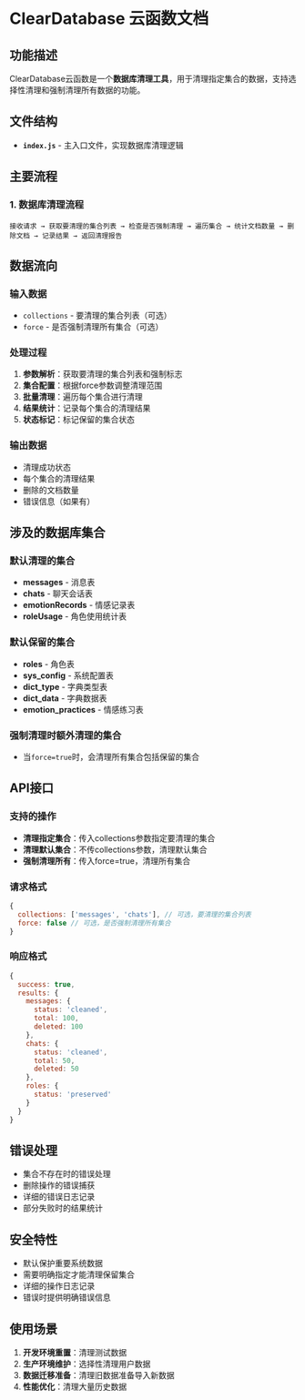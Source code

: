 # ClearDatabase 云函数文档

## 功能描述

ClearDatabase云函数是一个**数据库清理工具**，用于清理指定集合的数据，支持选择性清理和强制清理所有数据的功能。

## 文件结构

- **`index.js`** - 主入口文件，实现数据库清理逻辑

## 主要流程

### 1. 数据库清理流程
```
接收请求 → 获取要清理的集合列表 → 检查是否强制清理 → 遍历集合 → 统计文档数量 → 删除文档 → 记录结果 → 返回清理报告
```

## 数据流向

### 输入数据
- `collections` - 要清理的集合列表（可选）
- `force` - 是否强制清理所有集合（可选）

### 处理过程
1. **参数解析**：获取要清理的集合列表和强制标志
2. **集合配置**：根据force参数调整清理范围
3. **批量清理**：遍历每个集合进行清理
4. **结果统计**：记录每个集合的清理结果
5. **状态标记**：标记保留的集合状态

### 输出数据
- 清理成功状态
- 每个集合的清理结果
- 删除的文档数量
- 错误信息（如果有）

## 涉及的数据库集合

### 默认清理的集合
- **messages** - 消息表
- **chats** - 聊天会话表
- **emotionRecords** - 情感记录表
- **roleUsage** - 角色使用统计表

### 默认保留的集合
- **roles** - 角色表
- **sys_config** - 系统配置表
- **dict_type** - 字典类型表
- **dict_data** - 字典数据表
- **emotion_practices** - 情感练习表

### 强制清理时额外清理的集合
- 当`force=true`时，会清理所有集合包括保留的集合

## API接口

### 支持的操作
- **清理指定集合**：传入collections参数指定要清理的集合
- **清理默认集合**：不传collections参数，清理默认集合
- **强制清理所有**：传入force=true，清理所有集合

### 请求格式
```javascript
{
  collections: ['messages', 'chats'], // 可选，要清理的集合列表
  force: false // 可选，是否强制清理所有集合
}
```

### 响应格式
```javascript
{
  success: true,
  results: {
    messages: {
      status: 'cleaned',
      total: 100,
      deleted: 100
    },
    chats: {
      status: 'cleaned',
      total: 50,
      deleted: 50
    },
    roles: {
      status: 'preserved'
    }
  }
}
```

## 错误处理

- 集合不存在时的错误处理
- 删除操作的错误捕获
- 详细的错误日志记录
- 部分失败时的结果统计

## 安全特性

- 默认保护重要系统数据
- 需要明确指定才能清理保留集合
- 详细的操作日志记录
- 错误时提供明确错误信息

## 使用场景

1. **开发环境重置**：清理测试数据
2. **生产环境维护**：选择性清理用户数据
3. **数据迁移准备**：清理旧数据准备导入新数据
4. **性能优化**：清理大量历史数据